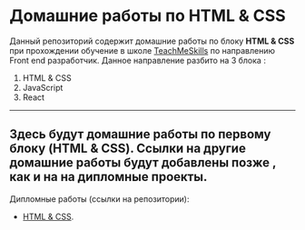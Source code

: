 # Домашние работы по HTML & CSS

Данный репозиторий содержит домашние работы по блоку **HTML & CSS** при прохождении  обучение в школе [TeachMeSkills](https://teachmeskills.by/) по направлению Front end разработчик.
Данное направление разбито на 3 блока :

1.  HTML & CSS
2.  JavaScript
3.  React

---  

Здесь будут домашние работы по первому блоку (HTML & CSS).
Ссылки на другие домашние работы будут добавлены позже , как и на на дипломные проекты.
---
Дипломные работы (ссылки на репозитории):
-  [HTML & CSS](https://github.com/andrey-semchenko/TMS-project-html-css).


